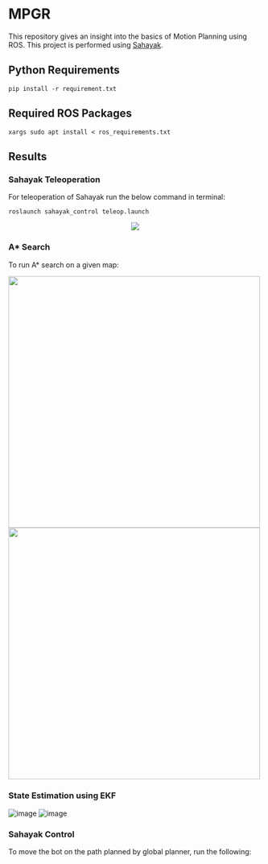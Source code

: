 # MPGR

This repository gives an insight into the basics of Motion Planning using ROS. This project is performed using [Sahayak](https://github.com/IvLabs/Sahayak-v3).

## Python Requirements
``` shell
pip install -r requirement.txt
```

## Required ROS Packages
``` shell
xargs sudo apt install < ros_requirements.txt
```

## Results

### Sahayak Teleoperation
For teleoperation of Sahayak run the below command in terminal:

```shell
roslaunch sahayak_control teleop.launch
```

<p align="center">
  <img src= "https://user-images.githubusercontent.com/83055325/160807783-ba8521bf-5bdc-4819-b19d-33134c7983d4.gif">
</p>

### A* Search
To run A* search on a given map:

<img src = "https://user-images.githubusercontent.com/83055325/160805615-a1b44fbf-f9b4-468e-9c4d-5b85fbababde.png" height = "500">
<!-- ![A_Implementation](https://user-images.githubusercontent.com/83055325/160805615-a1b44fbf-f9b4-468e-9c4d-5b85fbababde.png) 
![Astar](https://user-images.githubusercontent.com/83055325/160805640-bc946511-0748-44d0-88cb-9accef683e88.png) -->
<img src = "https://user-images.githubusercontent.com/83055325/160805640-bc946511-0748-44d0-88cb-9accef683e88.png" height = "500">


### State Estimation using EKF

![image](https://user-images.githubusercontent.com/83055325/160806997-63f84ee2-a393-423b-a014-ad0fac8f8aff.png)  ![image](https://user-images.githubusercontent.com/83055325/160807088-46e4a05f-a57c-47b7-bb1e-c287b9cf73ac.png)


### Sahayak Control

To move the bot on the path planned by global planner, run the following:
